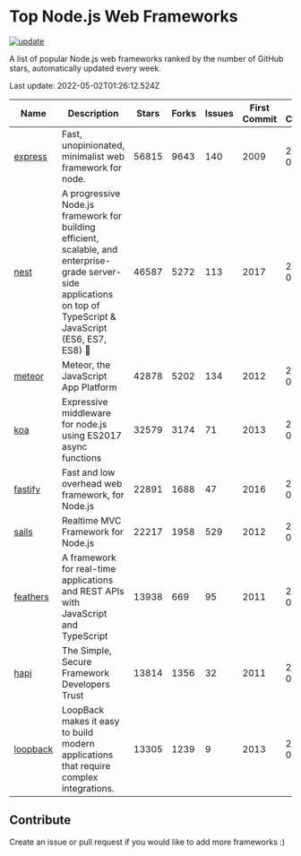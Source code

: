 # Top Node.js Web Frameworks

[![update](https://github.com/sunnysid3up/nodejs-web-frameworks/actions/workflows/update.yml/badge.svg)](https://github.com/sunnysid3up/nodejs-web-frameworks/actions/workflows/update.yml)

A list of popular Node.js web frameworks ranked by the number of GitHub stars, automatically updated every week.

Last update: 2022-05-02T01:26:12.524Z

| Name          | Description          | Stars                     | Forks          | Issues               | First Commit        | Last Commit         | Language          |
|---------------|----------------------|---------------------------|----------------|----------------------|---------------------|---------------------|-------------------|
| [express](https://github.com/expressjs/express) | Fast, unopinionated, minimalist web framework for node. | 56815 | 9643 | 140 | 2009 | 2022-05-02 | JS |
| [nest](https://github.com/nestjs/nest) | A progressive Node.js framework for building efficient, scalable, and enterprise-grade server-side applications on top of TypeScript & JavaScript (ES6, ES7, ES8) 🚀 | 46587 | 5272 | 113 | 2017 | 2022-05-01 | TS |
| [meteor](https://github.com/meteor/meteor) | Meteor, the JavaScript App Platform | 42878 | 5202 | 134 | 2012 | 2022-05-01 | JS |
| [koa](https://github.com/koajs/koa) | Expressive middleware for node.js using ES2017 async functions | 32579 | 3174 | 71 | 2013 | 2022-05-01 | JS |
| [fastify](https://github.com/fastify/fastify) | Fast and low overhead web framework, for Node.js | 22891 | 1688 | 47 | 2016 | 2022-05-01 | JS |
| [sails](https://github.com/balderdashy/sails) | Realtime MVC Framework for Node.js | 22217 | 1958 | 529 | 2012 | 2022-05-01 | JS |
| [feathers](https://github.com/feathersjs/feathers) | A framework for real-time applications and REST APIs with JavaScript and TypeScript | 13938 | 669 | 95 | 2011 | 2022-05-01 | TS |
| [hapi](https://github.com/hapijs/hapi) | The Simple, Secure Framework Developers Trust | 13814 | 1356 | 32 | 2011 | 2022-04-30 | JS |
| [loopback](https://github.com/strongloop/loopback) | LoopBack makes it easy to build modern applications that require complex integrations. | 13305 | 1239 | 9 | 2013 | 2022-05-01 | JS |

## Contribute 

Create an issue or pull request if you would like to add more frameworks :)